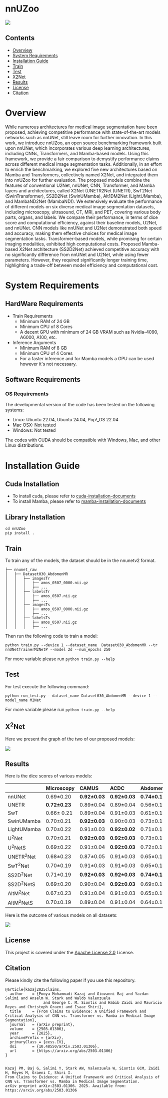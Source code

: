 # nnUZoo

<img src="nnUZoo-Assets/main_img.jpg">

## Contents

- [Overview](#overview-)
- [System Requirements](#system-requirements)
- [Installation Guide](#installation-guide)
- [Train](#train)
- [Test](#test)
- [X2Net](#x2net-)
- [Results](#results)
- [License](#license)
- [Citation](#citation)

# Overview

While numerous architectures for medical image segmentation have been proposed, achieving competitive performance with state-of-the-art models networks such as nnUNet, still leave room for further innovation. In this work, we introduce nnUZoo, an open source benchmarking framework built upon nnUNet, which incorporates various deep learning architectures, including CNNs, Transformers, and Mamba-based models. Using this framework, we provide a fair comparison to demystify performance claims across different medical image segmentation tasks. Additionally, in an effort to enrich the benchmarking, we explored five new architectures based on Mamba and Transformers, collectively named X2Net, and integrated them into nnUZoo for further evaluation. The proposed models combine the features of conventional U2Net, nnUNet, CNN, Transformer, and Mamba layers and architectures, called X2Net (UNETR2Net (UNETR), SwT2Net (SwinTransformer), SS2D2Net (SwinUMamba), Alt1DM2Net (LightUMamba), and MambaND2Net (MambaND)). We extensively evaluate the performance of different models on six diverse medical image segmentation datasets, including microscopy, ultrasound, CT, MRI, and PET, covering various body parts, organs, and labels. We compare their performance, in terms of dice score and computational efficiency, against their baseline models, U2Net, and nnUNet. CNN models like nnUNet and U2Net demonstrated both speed and accuracy, making them effective choices for medical image segmentation tasks. Transformer-based models, while promising for certain imaging modalities, exhibited high computational costs. Proposed Mamba-based X2Net architecture (SS2D2Net) achieved competitive accuracy with no significantly difference from nnUNet and U2Net, while using fewer parameters. However, they required significantly longer training time, highlighting a trade-off between model efficiency and computational cost. 

# System Requirements

## HardWare Requirements

- Train Requirements
    - Minimum RAM of 24 GB
    - Minimum CPU of 8 Cores
    - A decent GPU with minimum of 24 GB VRAM such as Nvidia-4090, A6000, A100, etc.
- Inference Arguments
    - Minimum RAM of 8 GB
    - Minimum CPU of 4 Cores
    - For a faster inference and for Mamba models a GPU can be used however it's not necessary.

## Software Requirements

### OS Requirements

The developmental version of the code has been tested on the following systems:

* Linux: Ubuntu 22.04, Ubuntu 24.04, Pop!_OS 22.04
* Mac OSX: Not tested
* Windows: Not tested

The codes with CUDA should be compatible with Windows, Mac, and other Linux distributions.

# Installation Guide

## Cuda Installation

- To install cuda, please refer
  to [cuda-installation-documents](https://docs.nvidia.com/cuda/cuda-installation-guide-linux/)
- To install Mamba, please refer
  to [mamba-installation-documents](https://github.com/state-spaces/mamba?tab=readme-ov-file#installation)

## Library Installation
```commandline
cd nnUZoo
pip install .
```

## Train

To train any of the models, the dataset should be in the nnunetv2 format.

```commandline
├── nnunet_raw
│   ├── Dataset030_AbdomenMR
│   │   ├── imagesTr
│   │   │   ├── amos_0507_0000.nii.gz
│   │   │   ├── ...
│   │   ├── labelsTr
│   │   │   ├── amos_0507.nii.gz
│   │   │   ├── ...
│   │   ├── imagesTs
│   │   │   ├── amos_0507_0000.nii.gz
│   │   │   ├── ...
│   │   ├── labelsTs
│   │   │   ├── amos_0507.nii.gz
│   │   │   ├── ...
```

Then run the following code to train a model:

```commandline
python train.py --device 1 --dataset_name  Dataset030_AbdomenMR --tr nnUNetTrainerM2NetP --model 2d --num_epochs 250
```

For more variable please run `python train.py --help`

## Test

For test execute the following command:

```commandline
python run_test.py --dataset_name Dataset030_AbdomenMR --device 1 --model_name M2Net 
```

For more variable please run `python train.py --help`

## X<sup>2</sup>Net

Here we present the graph of the two of our proposed models:

<img src="nnUZoo-Assets/X2Net_graphs.png">

## Results

Here is the dice scores of various models:

|              | Microscopy     | CAMUS          | ACDC           | AbdomenMR      | AbdomenCT      | PET            |
|:-------------|:---------------|:---------------|:---------------|:---------------|:---------------|:---------------|
| nnUNet       | 0.69&plusmn;0.20     | **0.92&plusmn;0.03** | **0.92&plusmn;0.03** | **0.74&plusmn;0.11** | 0.78&plusmn;0.08     | **0.73&plusmn;0.04** |
| UNETR        | **0.72&plusmn;0.23** | 0.89&plusmn;0.04     | 0.89&plusmn;0.04     | 0.56&plusmn;0.18     | 0.47&plusmn;0.20     | 0.50&plusmn;0.03     |
| SwT          | 0.66&plusmn; 0.21     | 0.89&plusmn;0.04     | 0.91&plusmn;0.03     | 0.61&plusmn;0.14     | 0.60&plusmn;0.13     | 0.50&plusmn;0.03     |
| SwinUMamba   | 0.70&plusmn;0.21     | **0.92&plusmn;0.03** | 0.90&plusmn;0.03     | 0.73&plusmn;0.13     | 0.78&plusmn;0.09     | 0.71&plusmn;0.04     |
| LightUMamba  | 0.70&plusmn;0.22     | 0.91&plusmn;0.03     | **0.92&plusmn;0.02** | 0.71&plusmn;0.15     | 0.73&plusmn;0.11     | 0.71&plusmn;0.04     |
| U<sup>2</sup>Net     | 0.70&plusmn;0.21     | **0.92&plusmn;0.03** | **0.92&plusmn;0.03** | 0.73&plusmn;0.15     | 0.78&plusmn;0.08     | 0.72&plusmn;0.04     |
| U<sup>2</sup>NetS    | 0.69&plusmn;0.22     | 0.91&plusmn;0.04     | **0.92&plusmn;0.03** | 0.72&plusmn;0.13     | 0.71&plusmn;0.10     | 0.65&plusmn;0.04     |
| UNETR<sup>2</sup>Net | 0.68&plusmn;0.23     | 0.87&plusmn;0.05     | 0.91&plusmn;0.03     | 0.65&plusmn;0.15     | 0.69&plusmn;0.13     | 0.66&plusmn;0.04     |
| SwT<sup>2</sup>Net   | 0.70&plusmn;0.19     | 0.91&plusmn;0.03     | 0.91&plusmn;0.03     | 0.65&plusmn;0.15     | 0.71&plusmn;0.10     | 0.67&plusmn;0.04     |
| SS2D<sup>2</sup>Net  | 0.71&plusmn;0.19     | **0.92&plusmn;0.03** | **0.92&plusmn;0.03** | **0.74&plusmn;0.13** | **0.80&plusmn;0.08** | 0.72&plusmn;0.04     |
| SS2D<sup>2</sup>NetS | 0.69&plusmn;0.20     | 0.90&plusmn;0.04     | **0.92&plusmn;0.03** | 0.69&plusmn;0.15     | 0.72&plusmn;0.11     | 0.64&plusmn;0.04     |
| AltM<sup>2</sup>Net  | 0.67&plusmn;0.23     | 0.91&plusmn;0.04     | 0.91&plusmn;0.03     | 0.65&plusmn;0.17     | 0.74&plusmn;0.09     | 0.68&plusmn;0.04     |
| AltM<sup>2</sup>NetS | 0.70&plusmn;0.19     | 0.89&plusmn;0.04     | 0.91&plusmn;0.04     | 0.64&plusmn;0.16     | 0.63&plusmn;0.13     | 0.57&plusmn;0.03     |

Here is the outcome of various models on all datasets:

<img src="nnUZoo-Assets/model_results.jpg">

## License

This project is covered under the [Apache License 2.0](LICENSE) License.

## Citation

Please kindly cite the following paper if you use this repository.

```commandline
@article{kazaj2025claims,
  author    = {Pooya Mohammadi Kazaj and Giovanni Baj and Yazdan Salimi and Anselm W. Stark and Waldo Valenzuela
                 and George C. M. Siontis and Habib Zaidi and Mauricio Reyes and Christoph Graeni and Isaac Shiri},
  title     = {From Claims to Evidence: A Unified Framework and Critical Analysis of CNN vs. Transformer vs. Mamba in Medical Image Segmentation},
  journal   = {arXiv preprint},
  volume    = {2503.01306},
  year      = {2025},
  archivePrefix = {arXiv},
  primaryClass = {eess.IV},
  doi       = {10.48550/arXiv.2503.01306},
  url       = {https://arxiv.org/abs/2503.01306}
}


```
```
Kazaj PM, Baj G, Salimi Y, Stark AW, Valenzuela W, Siontis GCM, Zaidi H, Reyes M, Graeni C, Shiri I. 
From Claims to Evidence: A Unified Framework and Critical Analysis of CNN vs. Transformer vs. Mamba in Medical Image Segmentation. 
arXiv preprint arXiv:2503.01306. 2025. Available from: https://arxiv.org/abs/2503.01306

```
